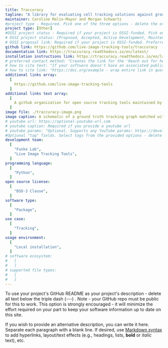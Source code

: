 ```yaml
---
title: Traccuracy
tagline: "A library for evaluating cell tracking solutions against ground truth annotations."
maintainer: Caroline Malin-Mayor and Morgan Schwartz
#project type - Required. Pick one of the three options - delete the other two.
project type: [Other]
#OSSI project status - Required if your project is OSSI-funded. Pick one option.
# OSSI project status: [Proposed, Accepted, Active Development, Maintenance]
# OSSI proposal link: Required if your project is OSSI-funded. Preferred - upload the proposal as a PDF to `public/proposals` and provide the link in the format `../../proposals/PROPOSAL.pdf`. Other option - URL to the externally hosted proposal.
github link: https://github.com/live-image-tracking-tools/traccuracy
documentation link: https://traccuracy.readthedocs.io/en/latest/
installation instructions link: https://traccuracy.readthedocs.io/en/latest/#installation
# preferred contact method: "Creates the link for the 'Reach out for help' button on the project page. Encouraged if there is a preferred way for users to reach out for help other than creating an issue in the project's GitHub repo. Examples: link to Image.sc forum, or an email in the format of mailto:email@example.com."
# how to cite text: "If your software doesn't have an associated published paper or DOI, delete or comment-out this field to use your GitHub repo as the default. Otherwise, provide the citation for your software - wrap in quotes to ensure colons are interpreted correctly. "
# how to cite link: "https://doi.org/example - wrap entire link in quotes. If a DOI is not available, then delete or comment-out this field to use your GitHub repo as the default."
additional links array:
  [
    https://github.com/live-image-tracking-tools
  ]
additional links text array:
  [
    A github organization for open source tracking tools maintained by the community.,
  ]
image file: ./traccuracy-image.png
image caption: A schematic of a ground truth tracking graph matched with a prediction showing the types of errors that can happen.
# youtube url: https://optional-youtube-url.com
# youtube caption: Required if you provide a youtube url
# youtube params: "Optional. Supports any YouTube params: https://developers.google.com/youtube/player_parameters#Parameters. See Astro Embed documentation for more guidance: https://astro-embed.netlify.app/components/youtube/#params"
#Optional "tag" fields. Select tags from the provided options - delete the options that are not applicable. If you feel another option is required to describe your project, add it and then note this in your pull request.
development team:
  [
    "Funke Lab",
    "Live Image Tracking Tools",
  ]
programming language:
  [
    "Python",
  ]
open source license:
  [
    "BSD-3 Clause",
  ]
software type:
  [
    "Package",
  ]
use case:
  [
    "Tracking",
  ]
usage environment:
  [
    "Local installation",
  ]
# software ecosystem:
#   [
#   ]
# supported file types:
#   [
#   ]
---
```


To use your project's GitHub README as your project's description - delete all text below the triple dash (---) . Note - your GitHub repo must be public for this to work. This option is strongly encouraged - it will minimize the effort required on your part to keep your software information up to date on this site.

If you wish to provide an alternative description, you can write it here. Separate each paragraph with a blank line. If desired, use [Markdown syntax](https://www.markdownguide.org/basic-syntax/) to add hyperlinks, layout/text effects (e.g., headings, lists, **bold** or _italic_ text), etc.
